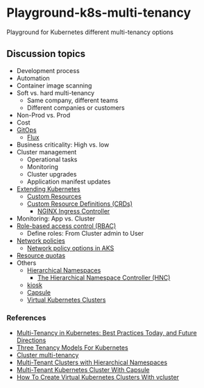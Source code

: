 # Playground-k8s-multi-tenancy

Playground for Kubernetes different multi-tenancy options

## Discussion topics

- Development process
- Automation
- Container image scanning
- Soft vs. hard multi-tenancy
  - Same company, different teams
  - Different companies or customers
- Non-Prod vs. Prod
- Cost
- [GitOps](https://www.weave.works/technologies/gitops/)
  - [Flux](https://fluxcd.io/)
- Business criticality: High vs. low
- Cluster management
  - Operational tasks
  - Monitoring
  - Cluster upgrades
  - Application manifest updates
- [Extending Kubernetes](https://kubernetes.io/docs/concepts/extend-kubernetes/)
  - [Custom Resources](https://kubernetes.io/docs/concepts/extend-kubernetes/api-extension/custom-resources/)
  - [Custom Resource Definitions (CRDs)](https://kubernetes.io/docs/concepts/extend-kubernetes/api-extension/custom-resources/#customresourcedefinitions)
    - [NGINX Ingress Controller](https://kubernetes.github.io/ingress-nginx/)
- Monitoring: App vs. Cluster
- [Role-based access control (RBAC)](https://kubernetes.io/docs/reference/access-authn-authz/rbac/)
  - Define roles: From Cluster admin to User
- [Network policies](https://kubernetes.io/docs/concepts/services-networking/network-policies/)
  - [Network policy options in AKS](https://docs.microsoft.com/en-us/azure/aks/use-network-policies#network-policy-options-in-aks)
- [Resource quotas](https://kubernetes.io/docs/concepts/policy/resource-quotas/)
- Others
  - [Hierarchical Namespaces](https://kubernetes.io/blog/2020/08/14/introducing-hierarchical-namespaces/)
    - [The Hierarchical Namespace Controller (HNC)](https://github.com/kubernetes-sigs/hierarchical-namespaces)
  - [kiosk](https://github.com/loft-sh/kiosk)
  - [Capsule](https://capsule.clastix.io/)
  - [Virtual Kubernetes Clusters](https://www.vcluster.com/docs/what-are-virtual-clusters)

### References

- [Multi-Tenancy in Kubernetes: Best Practices Today, and Future Directions](https://www.youtube.com/watch?v=xygE8DbwJ7c)
- [Three Tenancy Models For Kubernetes](https://kubernetes.io/blog/2021/04/15/three-tenancy-models-for-kubernetes/)
- [Cluster multi-tenancy](https://cloud.google.com/kubernetes-engine/docs/concepts/multitenancy-overview)
- [Multi-Tenant Clusters with Hierarchical Namespaces](https://www.youtube.com/watch?v=j5x6NumP21c)
- [Multi-Tenant Kubernetes Cluster With Capsule](https://www.youtube.com/watch?v=H8bzEJN7fj8)
- [How To Create Virtual Kubernetes Clusters With vcluster](https://www.youtube.com/watch?v=JqBjpvp268Y)
